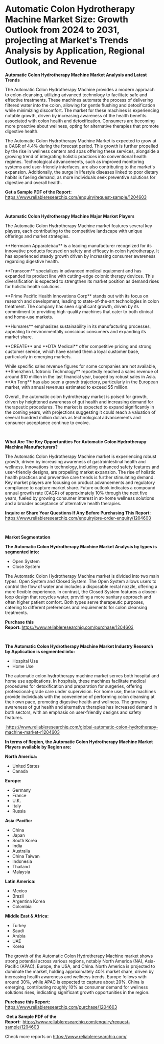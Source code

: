 <p><h1>Automatic Colon Hydrotherapy Machine Market Size: Growth Outlook from 2024 to 2031, projecting at Market's Trends Analysis by Application, Regional Outlook, and Revenue</h1></p><p><strong>Automatic Colon Hydrotherapy Machine Market Analysis and Latest Trends</strong></p>
<p><p>The Automatic Colon Hydrotherapy Machine provides a modern approach to colon cleansing, utilizing advanced technology to facilitate safe and effective treatments. These machines automate the process of delivering filtered water into the colon, allowing for gentle flushing and detoxification while minimizing discomfort. The market for these machines is experiencing notable growth, driven by increasing awareness of the health benefits associated with colon health and detoxification. Consumers are becoming more proactive about wellness, opting for alternative therapies that promote digestive health.</p><p>The Automatic Colon Hydrotherapy Machine Market is expected to grow at a CAGR of 4.4% during the forecast period. This growth is further propelled by the rise in wellness centers and spas offering these services, alongside a growing trend of integrating holistic practices into conventional health regimes. Technological advancements, such as improved monitoring systems and user-friendly interfaces, are also contributing to the market's expansion. Additionally, the surge in lifestyle diseases linked to poor dietary habits is fueling demand, as more individuals seek preventive solutions for digestive and overall health.</p></p>
<p><strong>Get a Sample PDF of the Report:&nbsp;</strong> <a href="https://www.reliableresearchiq.com/enquiry/request-sample/1204603?utm_campaign=1129&utm_medium=2&utm_source=Github&utm_content=ia&utm_term=31122024&utm_id=automatic-colon-hydrotherapy-machine">https://www.reliableresearchiq.com/enquiry/request-sample/1204603</a></p>
<p>&nbsp;</p>
<p><strong>Automatic Colon Hydrotherapy Machine Major Market Players</strong></p>
<p><p>The Automatic Colon Hydrotherapy Machine market features several key players, each contributing to the competitive landscape with unique offerings and market strategies.</p><p>**Herrmann Apparatebau** is a leading manufacturer recognized for its innovative products focused on safety and efficacy in colon hydrotherapy. It has experienced steady growth driven by increasing consumer awareness regarding digestive health.</p><p>**Transcom** specializes in advanced medical equipment and has expanded its product line with cutting-edge colonic therapy devices. This diversification is expected to strengthen its market position as demand rises for holistic health solutions.</p><p>**Prime Pacific Health Innovations Corp** stands out with its focus on research and development, leading to state-of-the-art technologies in colon treatment. The company has seen significant growth, driven by its commitment to providing high-quality machines that cater to both clinical and home-use markets.</p><p>**Humares** emphasizes sustainability in its manufacturing processes, appealing to environmentally conscious consumers and expanding its market share.</p><p>**CREATE** and **DTA Medical** offer competitive pricing and strong customer service, which have earned them a loyal customer base, particularly in emerging markets.</p><p>While specific sales revenue figures for some companies are not available, **Shenzhen Lifotronic Technology** reportedly reached a sales revenue of around $10 million in the last financial year, buoyed by robust sales in Asia. **An Tong** has also seen a growth trajectory, particularly in the European market, with annual revenues estimated to exceed $5 million.</p><p>Overall, the automatic colon hydrotherapy market is poised for growth, driven by heightened awareness of gut health and increasing demand for therapeutic procedures. The market is expected to expand significantly in the coming years, with projections suggesting it could reach a valuation of several hundred million dollars as technological advancements and consumer acceptance continue to evolve.</p></p>
<p>&nbsp;</p>
<p><strong>What Are The Key Opportunities For Automatic Colon Hydrotherapy Machine Manufacturers?</strong></p>
<p><p>The Automatic Colon Hydrotherapy Machine market is experiencing robust growth, driven by increasing awareness of gastrointestinal health and wellness. Innovations in technology, including enhanced safety features and user-friendly designs, are propelling market expansion. The rise of holistic health practices and preventive care trends is further stimulating demand. Key market players are focusing on product advancements and regulatory compliance to capture market share. Future outlook indicates a compound annual growth rate (CAGR) of approximately 10% through the next five years, fueled by growing consumer interest in at-home wellness solutions and a broader acceptance of alternative health therapies.</p></p>
<p><strong>Inquire or Share Your Questions If Any Before Purchasing This Report:</strong> <a href="https://www.reliableresearchiq.com/enquiry/pre-order-enquiry/1204603?utm_campaign=1129&utm_medium=2&utm_source=Github&utm_content=ia&utm_term=31122024&utm_id=automatic-colon-hydrotherapy-machine">https://www.reliableresearchiq.com/enquiry/pre-order-enquiry/1204603</a></p>
<p>&nbsp;</p>
<p><strong>Market Segmentation</strong></p>
<p><strong>The Automatic Colon Hydrotherapy Machine Market Analysis by types is segmented into:</strong></p>
<p><ul><li>Open System</li><li>Close System</li></ul></p>
<p><p>The Automatic Colon Hydrotherapy Machine market is divided into two main types: Open System and Closed System. The Open System allows users to control the flow of water and includes a disposable rectal nozzle, offering a more flexible experience. In contrast, the Closed System features a closed-loop design that recycles water, providing a more sanitary approach and often higher patient comfort. Both types serve therapeutic purposes, catering to different preferences and requirements for colon cleansing treatments.</p></p>
<p><strong>Purchase this Report:&nbsp;</strong><a href="https://www.reliableresearchiq.com/purchase/1204603?utm_campaign=1129&utm_medium=2&utm_source=Github&utm_content=ia&utm_term=31122024&utm_id=automatic-colon-hydrotherapy-machine">https://www.reliableresearchiq.com/purchase/1204603</a></p>
<p>&nbsp;</p>
<p><strong>The Automatic Colon Hydrotherapy Machine Market Industry Research by Application is segmented into:</strong></p>
<p><ul><li>Hospital Use</li><li>Home Use</li></ul></p>
<p><p>The automatic colon hydrotherapy machine market serves both hospital and home use applications. In hospitals, these machines facilitate medical procedures for detoxification and preparation for surgeries, offering professional-grade care under supervision. For home use, these machines provide individuals with the convenience of performing colon cleansing at their own pace, promoting digestive health and wellness. The growing awareness of gut health and alternative therapies has increased demand in both sectors, with an emphasis on user-friendly designs and safety features.</p></p>
<p><a href="https://www.reliableresearchiq.com/global-automatic-colon-hydrotherapy-machine-market-r1204603?utm_campaign=1129&utm_medium=2&utm_source=Github&utm_content=ia&utm_term=31122024&utm_id=automatic-colon-hydrotherapy-machine">&nbsp;https://www.reliableresearchiq.com/global-automatic-colon-hydrotherapy-machine-market-r1204603</a></p>
<p><strong>In terms of Region, the Automatic Colon Hydrotherapy Machine Market Players available by Region are:</strong></p>
<p>
    <p> <strong> North America: </strong>
        <ul>
            <li>United States</li>
            <li>Canada</li>
        </ul>
        </p> 
    <p> <strong> Europe: </strong>
        <ul>
            <li>Germany</li>
            <li>France</li>
            <li>U.K.</li>
            <li>Italy</li>
            <li>Russia</li>
        </ul>
        </p> 
    <p> <strong> Asia-Pacific: </strong>
        <ul>
            <li>China</li>
            <li>Japan</li>
            <li>South Korea</li>
            <li>India</li>
            <li>Australia</li>
            <li>China Taiwan</li>
            <li>Indonesia</li>
            <li>Thailand</li>
            <li>Malaysia</li>
        </ul>
        </p> 
    <p> <strong> Latin America: </strong>
        <ul>
            <li>Mexico</li>
            <li>Brazil</li>
            <li>Argentina Korea</li>
            <li>Colombia</li>
        </ul>
        </p> 
    <p> <strong> Middle East & Africa: </strong>
        <ul>
            <li>Turkey</li>
            <li>Saudi</li>
            <li>Arabia</li>
            <li>UAE</li>
            <li>Korea</li>
        </ul>
    </p>
    </p>
<p><p>The growth of the Automatic Colon Hydrotherapy Machine market shows strong potential across various regions, notably North America (NA), Asia-Pacific (APAC), Europe, the USA, and China. North America is projected to dominate the market, holding approximately 40% market share, driven by increasing health awareness and wellness trends. Europe follows with around 30%, while APAC is expected to capture about 20%. China is emerging, contributing roughly 10% as consumer demand for wellness solutions rises, indicating significant growth opportunities in the region.</p></p>
<p><strong>Purchase this Report: </strong><a href="https://www.reliableresearchiq.com/purchase/1204603?utm_campaign=1129&utm_medium=2&utm_source=Github&utm_content=ia&utm_term=31122024&utm_id=automatic-colon-hydrotherapy-machine">https://www.reliableresearchiq.com/purchase/1204603</a></p>
<p>&nbsp;<strong>Get a Sample PDF of the Report:&nbsp;&nbsp;</strong><a href="https://www.reliableresearchiq.com/enquiry/request-sample/1204603?utm_campaign=1129&utm_medium=2&utm_source=Github&utm_content=ia&utm_term=31122024&utm_id=automatic-colon-hydrotherapy-machine">https://www.reliableresearchiq.com/enquiry/request-sample/1204603</a></p>
<p><strong></strong></p>
<p>Check more reports on <a href="https://www.reliableresearchiq.com/?utm_campaign=1129&utm_medium=2&utm_source=Github&utm_content=ia&utm_term=31122024&utm_id=automatic-colon-hydrotherapy-machine">https://www.reliableresearchiq.com/</a></p>